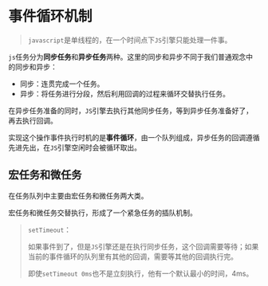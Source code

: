 # 事件循环机制

> `javascript`是单线程的，在一个时间点下`JS`引擎只能处理一件事。

`js`任务分为**同步任务**和**异步任务**两种。这里的同步和异步不同于我们普通观念中的同步和异步：

- 同步：连贯完成一个任务。
- 异步：将任务进行分段，然后利用回调的过程来循环交替执行任务。

在异步任务准备的同时，`JS`引擎去执行其他同步任务，等到异步任务准备好了，再去执行回调。

实现这个操作事件执行时机的是**事件循环**，由一个队列组成，异步任务的回调遵循先进先出，在`JS`引擎空闲时会被循环取出。

## 宏任务和微任务

在任务队列中主要由宏任务和微任务两大类。

宏任务和微任务交替执行，形成了一个紧急任务的插队机制。 

> `setTimeout`：
>
> 如果事件到了，但是`JS`引擎还是在执行同步任务，这个回调需要等待；如果当前的事件循环的队列里有其他的回调，需要等其他的回调执行完。
>
> 即使`setTimeout 0ms`也不是立刻执行，他有一个默认最小的时间，4ms。